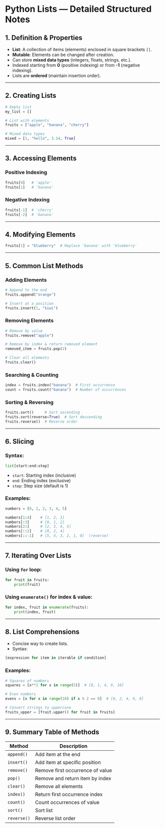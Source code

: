 # Python Lists — Detailed Structured Notes

## 1. Definition & Properties

- **List**: A collection of items (elements) enclosed in square brackets `[]`.
- **Mutable**: Elements can be changed after creation.
- Can store **mixed data types** (integers, floats, strings, etc.).
- Indexed starting from **0** (positive indexing) or from **-1** (negative indexing).
- Lists are **ordered** (maintain insertion order).

---

## 2. Creating Lists

```python
# Empty list
my_list = []

# List with elements
fruits = ["apple", "banana", "cherry"]

# Mixed data types
mixed = [1, "hello", 3.14, True]
```

---

## 3. Accessing Elements

### Positive Indexing

```python
fruits[0]   # 'apple'
fruits[1]   # 'banana'
```

### Negative Indexing

```python
fruits[-1]  # 'cherry'
fruits[-2]  # 'banana'
```

---

## 4. Modifying Elements

```python
fruits[1] = "blueberry"  # Replace 'banana' with 'blueberry'
```

---

## 5. Common List Methods

### Adding Elements

```python
# Append to the end
fruits.append("orange")

# Insert at a position
fruits.insert(1, "kiwi")
```

### Removing Elements

```python
# Remove by value
fruits.remove("apple")

# Remove by index & return removed element
removed_item = fruits.pop(2)

# Clear all elements
fruits.clear()
```

### Searching & Counting

```python
index = fruits.index("banana")  # First occurrence
count = fruits.count("banana")  # Number of occurrences
```

### Sorting & Reversing

```python
fruits.sort()     # Sort ascending
fruits.sort(reverse=True)  # Sort descending
fruits.reverse()  # Reverse order
```

---

## 6. Slicing

### Syntax:

```python
list[start:end:step]
```

- `start`: Starting index (inclusive)
- `end`: Ending index (exclusive)
- `step`: Step size (default is 1)

### Examples:

```python
numbers = [0, 1, 2, 3, 4, 5]

numbers[1:4]    # [1, 2, 3]
numbers[:3]     # [0, 1, 2]
numbers[2:]     # [2, 3, 4, 5]
numbers[::2]    # [0, 2, 4]
numbers[::-1]   # [5, 4, 3, 2, 1, 0]  (reverse)
```

---

## 7. Iterating Over Lists

### Using `for` loop:

```python
for fruit in fruits:
    print(fruit)
```

### Using `enumerate()` for index & value:

```python
for index, fruit in enumerate(fruits):
    print(index, fruit)
```

---

## 8. List Comprehensions

- Concise way to create lists.
- Syntax:

```python
[expression for item in iterable if condition]
```

### Examples:

```python
# Squares of numbers
squares = [x**2 for x in range(5)]  # [0, 1, 4, 9, 16]

# Even numbers
evens = [x for x in range(10) if x % 2 == 0]  # [0, 2, 4, 6, 8]

# Convert strings to uppercase
fruits_upper = [fruit.upper() for fruit in fruits]
```

---

## 9. Summary Table of Methods

| Method      | Description                      |
| ----------- | -------------------------------- |
| `append()`  | Add item at the end              |
| `insert()`  | Add item at specific position    |
| `remove()`  | Remove first occurrence of value |
| `pop()`     | Remove and return item by index  |
| `clear()`   | Remove all elements              |
| `index()`   | Return first occurrence index    |
| `count()`   | Count occurrences of value       |
| `sort()`    | Sort list                        |
| `reverse()` | Reverse list order               |

